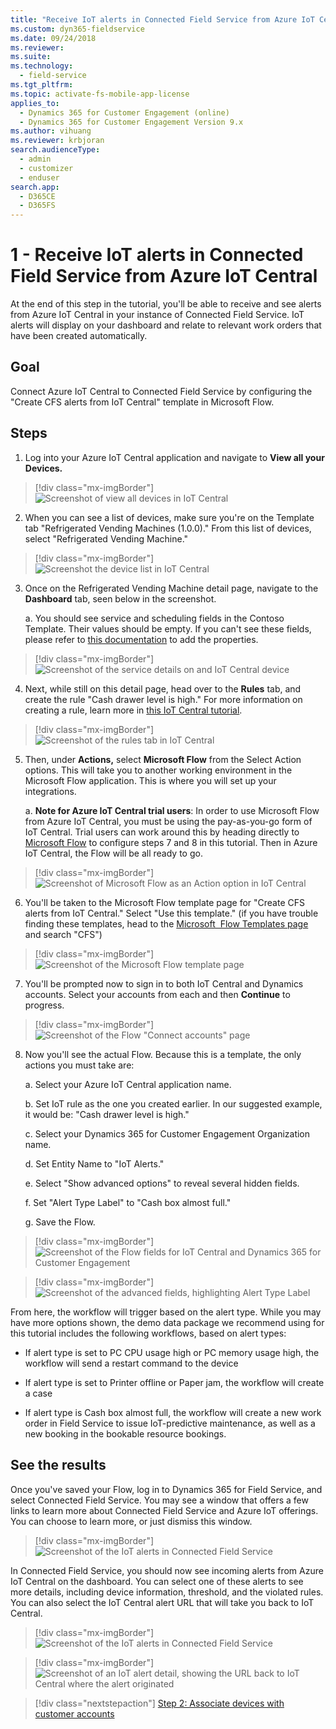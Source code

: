 ```yaml
---
title: "Receive IoT alerts in Connected Field Service from Azure IoT Central | MicrosoftDocs"
ms.custom: dyn365-fieldservice
ms.date: 09/24/2018
ms.reviewer: 
ms.suite: 
ms.technology: 
  - field-service
ms.tgt_pltfrm: 
ms.topic: activate-fs-mobile-app-license
applies_to: 
  - Dynamics 365 for Customer Engagement (online)
  - Dynamics 365 for Customer Engagement Version 9.x
ms.author: vihuang
ms.reviewer: krbjoran
search.audienceType: 
  - admin
  - customizer
  - enduser
search.app: 
  - D365CE
  - D365FS
--- 
```


# 1 - Receive IoT alerts in Connected Field Service from Azure IoT Central

At the end of this step in the tutorial, you'll be able to receive and see alerts from Azure IoT Central in your instance of Connected Field Service. IoT alerts will display on your dashboard and relate to relevant work orders that have been created automatically.  

## Goal

Connect Azure IoT Central to Connected Field Service by configuring the "Create CFS alerts from IoT Central" template in Microsoft Flow.

## Steps

1. Log into your Azure IoT Central application and navigate to **View all your Devices.**

> [!div class="mx-imgBorder"]
> ![Screenshot of view all devices in IoT Central](media/iot-central-alerts-1.png)

2. When you can see a list of devices, make sure you're on the Template tab "Refrigerated Vending Machines (1.0.0)." From this list of devices, select "Refrigerated Vending Machine."

> [!div class="mx-imgBorder"]
> ![Screenshot the device list in IoT Central](media/iot-central-alerts-2.png)

3. Once on the Refrigerated Vending Machine detail page, navigate to the **Dashboard** tab, seen below in the screenshot.

    a. You should see service and scheduling fields in the Contoso Template. Their values should be empty. If you can't see these fields, please refer to [this documentation](https://docs.microsoft.com/en-us/azure/iot-central/howto-manage-devices#change-a-property) to add the properties.
    
> [!div class="mx-imgBorder"]
> ![Screenshot of the service details on and IoT Central device](media/iot-central-alerts-3.png)

4. Next, while still on this detail page, head over to the **Rules** tab, and create the rule "Cash drawer level is high." For more information on creating a rule, learn more in [this IoT Central tutorial](https://docs.microsoft.com/en-us/azure/iot-central/tutorial-configure-rules).

> [!div class="mx-imgBorder"]
> ![Screenshot of the rules tab in IoT Central](media/iot-central-alerts-4.png)

5. Then, under **Actions,** select **Microsoft Flow** from the Select Action options. This will take you to another working environment in the Microsoft Flow application. This is where you will set up your integrations.

    a. **Note for Azure IoT Central trial users**: In order to use Microsoft Flow from Azure IoT Central, you must be using the pay-as-you-go form of IoT Central. Trial users can work around this by heading directly to [Microsoft Flow](https://flow.microsoft.com/en-us/templates/) to configure steps 7 and 8 in this tutorial. Then in Azure IoT Central, the Flow will be all ready to go. 
    
> [!div class="mx-imgBorder"]
> ![Screenshot of Microsoft Flow as an Action option in IoT Central](media/iot-central-alerts-5.png)

6. You'll be taken to the Microsoft Flow template page for "Create CFS alerts from IoT Central." Select "Use this template." (if you have trouble finding these templates, head to the [Microsoft  Flow Templates page](https://flow.microsoft.com/en-us/templates/) and search "CFS")

> [!div class="mx-imgBorder"]
> ![Screenshot of the Microsoft Flow template page](media/iot-central-alerts-6.png)

7. You'll be prompted now to sign in to both IoT Central and Dynamics accounts. Select your accounts from each and then **Continue** to progress.

> [!div class="mx-imgBorder"]
> ![Screenshot of the Flow "Connect accounts" page](media/iot-central-alerts-8.png)

8. Now you'll see the actual Flow. Because this is a template, the only actions you must take are:

    a. Select your Azure IoT Central application name.

    b. Set IoT rule as the one you created earlier. In our suggested example, it would be: "Cash drawer level is high."

    c. Select your Dynamics 365 for Customer Engagement Organization name.

    d. Set Entity Name to "IoT Alerts."

    e. Select "Show advanced options" to reveal several hidden fields.

    f. Set "Alert Type Label" to "Cash box almost full."

    g. Save the Flow.

> [!div class="mx-imgBorder"]
> ![Screenshot of the Flow fields for IoT Central and Dynamics 365 for Customer Engagement](media/iot-central-alerts-9.png)

> [!div class="mx-imgBorder"]
> ![Screenshot of the advanced fields, highlighting Alert Type Label](media/iot-central-alerts-10.png)

From here, the workflow will trigger based on the alert type. While you may have more options shown, the demo data package we recommend using for this tutorial includes the following workflows, based on alert types:

- If alert type is set to PC CPU usage high or PC memory usage high, the workflow will send a restart command to the device

- If alert type is set to Printer offline or Paper jam, the workflow will create a case

- If alert type is Cash box almost full, the workflow will create a new work order in Field Service to issue IoT-predictive maintenance, as well as a new booking in the bookable resource bookings.

## See the results

Once you've saved your Flow, log in to Dynamics 365 for Field Service, and select Connected Field Service. You may see a window that offers a few links to learn more about Connected Field Service and Azure IoT offerings. You can choose to learn more, or just dismiss this window. 

> [!div class="mx-imgBorder"]
> ![Screenshot of the IoT alerts in Connected Field Service](media/iot-central-alerts-14.png)

In Connected Field Service, you should now see incoming alerts from Azure IoT Central on the dashboard. You can select one of these alerts to see more details, including device information, threshold, and the violated rules. You can also select the IoT Central alert URL that will take you back to IoT Central.

> [!div class="mx-imgBorder"]
> ![Screenshot of the IoT alerts in Connected Field Service](media/iot-central-alerts-12.png)

> [!div class="mx-imgBorder"]
> ![Screenshot of an IoT alert detail, showing the URL back to IoT Central where the alert originated](media/iot-central-alerts-13.png)

> [!div class="nextstepaction"]
> [Step 2: Associate devices with customer accounts](cfs-iot-central-associate-devices.md)
